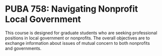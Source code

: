 # PUBA 758: Navigating Nonprofit Local Government

This course is designed for graduate students who are seeking professional positions in local government or nonprofits. The overall objectives are to exchange information about issues of mutual concern to both nonprofits and governments.
